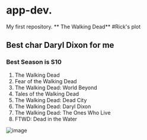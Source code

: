 # app-dev.
My first repository.
** The Walking Dead**
#Rick's plot
## Best char Daryl Dixon for me
### Best Season is S10 
1. The Walking Dead
2. Fear of the Walking Dead
3. The Walking Dead: World Beyond
4. Tales of the Walking Dead
5. The Walking Dead: Dead City
6. The Walking Dead: Daryl Dixon
7. The Walking Dead:  The Ones Who Live
8. FTWD: Dead in the Water
   
![image](https://github.com/alilibong/app-dev./assets/169524284/f904f9b0-0742-4bff-b945-996a8e4e8ed0)

